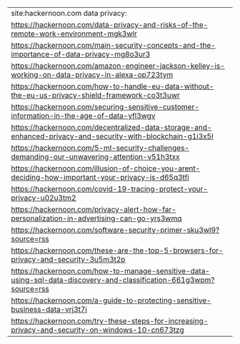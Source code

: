 
<table>
  <tr>
   <td>site:hackernoon.com data privacy:
   </td>
  </tr>
  <tr>
   <td><a href="https://hackernoon.com/data-privacy-and-risks-of-the-remote-work-environment-mgk3wlr">https://hackernoon.com/data-privacy-and-risks-of-the-remote-work-environment-mgk3wlr</a>
   </td>
  </tr>
  <tr>
   <td><a href="https://hackernoon.com/main-security-concepts-and-the-importance-of-data-privacy-mg8o3ur3">https://hackernoon.com/main-security-concepts-and-the-importance-of-data-privacy-mg8o3ur3</a>
   </td>
  </tr>
  <tr>
   <td><a href="https://hackernoon.com/amazon-engineer-jackson-kelley-is-working-on-data-privacy-in-alexa-op723tym">https://hackernoon.com/amazon-engineer-jackson-kelley-is-working-on-data-privacy-in-alexa-op723tym</a>
   </td>
  </tr>
  <tr>
   <td><a href="https://hackernoon.com/how-to-handle-eu-data-without-the-eu-us-privacy-shield-framework-co3t3uwr">https://hackernoon.com/how-to-handle-eu-data-without-the-eu-us-privacy-shield-framework-co3t3uwr</a>
   </td>
  </tr>
  <tr>
   <td><a href="https://hackernoon.com/securing-sensitive-customer-information-in-the-age-of-data-yfl3wgv">https://hackernoon.com/securing-sensitive-customer-information-in-the-age-of-data-yfl3wgv</a>
   </td>
  </tr>
  <tr>
   <td><a href="https://hackernoon.com/decentralized-data-storage-and-enhanced-privacy-and-security-with-blockchain-g1i3x5l">https://hackernoon.com/decentralized-data-storage-and-enhanced-privacy-and-security-with-blockchain-g1i3x5l</a>
   </td>
  </tr>
  <tr>
   <td><a href="https://hackernoon.com/5-ml-security-challenges-demanding-our-unwavering-attention-v51h3txx">https://hackernoon.com/5-ml-security-challenges-demanding-our-unwavering-attention-v51h3txx</a>
   </td>
  </tr>
  <tr>
   <td><a href="https://hackernoon.com/illusion-of-choice-you-arent-deciding-how-important-your-privacy-is-d65q3tfi">https://hackernoon.com/illusion-of-choice-you-arent-deciding-how-important-your-privacy-is-d65q3tfi</a>
   </td>
  </tr>
  <tr>
   <td><a href="https://hackernoon.com/covid-19-tracing-protect-your-privacy-u02u3tm2">https://hackernoon.com/covid-19-tracing-protect-your-privacy-u02u3tm2</a>
   </td>
  </tr>
  <tr>
   <td><a href="https://hackernoon.com/privacy-alert-how-far-personalization-in-advertising-can-go-yrs3wmq">https://hackernoon.com/privacy-alert-how-far-personalization-in-advertising-can-go-yrs3wmq</a>
   </td>
  </tr>
  <tr>
   <td><a href="https://hackernoon.com/software-security-primer-sku3wl9?source=rss">https://hackernoon.com/software-security-primer-sku3wl9?source=rss</a>
   </td>
  </tr>
  <tr>
   <td><a href="https://hackernoon.com/these-are-the-top-5-browsers-for-privacy-and-security-3u5m3t2p">https://hackernoon.com/these-are-the-top-5-browsers-for-privacy-and-security-3u5m3t2p</a>
   </td>
  </tr>
  <tr>
   <td><a href="https://hackernoon.com/how-to-manage-sensitive-data-using-sql-data-discovery-and-classification-661g3wpm?source=rss">https://hackernoon.com/how-to-manage-sensitive-data-using-sql-data-discovery-and-classification-661g3wpm?source=rss</a>
   </td>
  </tr>
  <tr>
   <td><a href="https://hackernoon.com/a-guide-to-protecting-sensitive-business-data-vrj3t7i">https://hackernoon.com/a-guide-to-protecting-sensitive-business-data-vrj3t7i</a>
   </td>
  </tr>
  <tr>
   <td><a href="https://hackernoon.com/try-these-steps-for-increasing-privacy-and-security-on-windows-10-cn673tzg">https://hackernoon.com/try-these-steps-for-increasing-privacy-and-security-on-windows-10-cn673tzg</a>
   </td>
  </tr>
</table>

